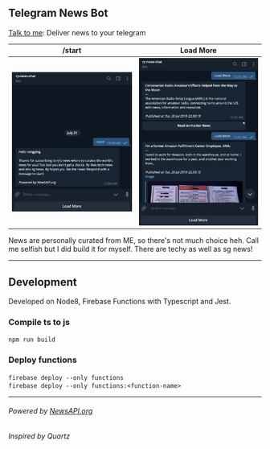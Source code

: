 ## Telegram News Bot

[Talk to me](https://telegram.me/ry_news_chat_bot): Deliver news to your telegram 

| /start | Load More |
|---|---|
|<img src="ss1.png" alt="drawing" width="400"/>|<img src="ss2.png" alt="drawing" width="400"/>|

News are personally curated from ME, so there's not much choice heh. Call me selfish but I did build it for myself. There are techy as well as sg news!

---
## Development
Developed on Node8, Firebase Functions with Typescript and Jest. 

### Compile ts to js
```
npm run build
```

### Deploy functions
```
firebase deploy --only functions
firebase deploy --only functions:<function-name>
```

---
###### Powered by [NewsAPI.org](https://newsapi.org)
###### Inspired by Quartz 